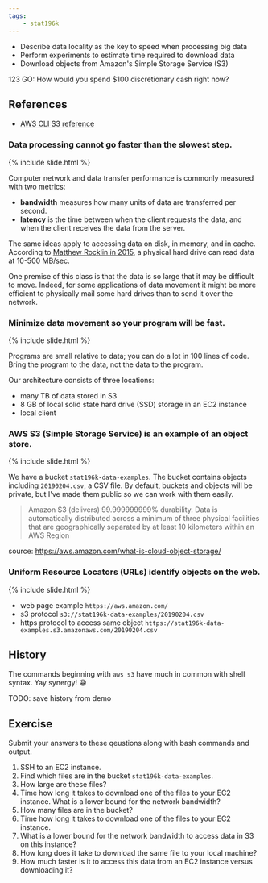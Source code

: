 ```yaml
---
tags:
    - stat196k
---
```


- Describe data locality as the key to speed when processing big data
- Perform experiments to estimate time required to download data
- Download objects from Amazon's Simple Storage Service (S3)

123 GO: How would you spend $100 discretionary cash right now?

## References

- [AWS CLI S3 reference](https://awscli.amazonaws.com/v2/documentation/api/latest/reference/s3/index.html)


### Data processing cannot go faster than the slowest step.

{% include slide.html %}

Computer network and data transfer performance is commonly measured with two metrics:

- __bandwidth__ measures how many units of data are transferred per second.
- __latency__ is the time between when the client requests the data, and when the client receives the data from the server.

The same ideas apply to accessing data on disk, in memory, and in cache.
According to [Matthew Rocklin in 2015](http://matthewrocklin.com/blog/work/2015/12/29/disk-bandwidth), a physical hard drive can read data at 10-500 MB/sec.

One premise of this class is that the data is so large that it may be difficult to move.
Indeed, for some applications of data movement it might be more efficient to physically mail some hard drives than to send it over the network.


### Minimize data movement so your program will be fast.

{% include slide.html %}

Programs are small relative to data; you can do a lot in 100 lines of code.
Bring the program to the data, not the data to the program.

Our architecture consists of three locations:

- many TB of data stored in S3
- 8 GB of local solid state hard drive (SSD) storage in an EC2 instance
- local client


### AWS S3 (Simple Storage Service) is an example of an object store.

{% include slide.html %}

We have a bucket `stat196k-data-examples`.
The bucket contains objects including `20190204.csv`, a CSV file.
By default, buckets and objects will be private, but I've made them public so we can work with them easily.

> Amazon S3 (delivers) 99.999999999% durability.
> Data is automatically distributed across a minimum of three physical facilities that are geographically separated by at least 10 kilometers within an AWS Region

source: https://aws.amazon.com/what-is-cloud-object-storage/


### Uniform Resource Locators (URLs) identify objects on the web.

{% include slide.html %}

- web page example `https://aws.amazon.com/`
- s3 protocol `s3://stat196k-data-examples/20190204.csv`
- https protocol to access same object `https://stat196k-data-examples.s3.amazonaws.com/20190204.csv`


## History

The commands beginning with `aws s3` have much in common with shell syntax.
Yay synergy! 😀

TODO: save history from demo


## Exercise

Submit your answers to these qeustions along with bash commands and output.

1. SSH to an EC2 instance.
2. Find which files are in the bucket `stat196k-data-examples`.
3. How large are these files?
3. Time how long it takes to download one of the files to your EC2 instance.
    What is a lower bound for the network bandwidth?
3. How many files are in the bucket?
4. Time how long it takes to download one of the files to your EC2 instance.
5. What is a lower bound for the network bandwidth to access data in S3 on this instance?
5. How long does it take to download the same file to your local machine?
5. How much faster is it to access this data from an EC2 instance versus downloading it?
